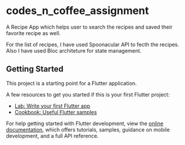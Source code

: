 # codes_n_coffee_assignment

A Recipe App which helps user to search the recipes and saved their favorite recipe as well.

For the list of recipes, I have used Spoonacular API to fecth the recipes. Also I have used Bloc architeture for state management.

## Getting Started

This project is a starting point for a Flutter application.

A few resources to get you started if this is your first Flutter project:

- [Lab: Write your first Flutter app](https://docs.flutter.dev/get-started/codelab)
- [Cookbook: Useful Flutter samples](https://docs.flutter.dev/cookbook)

For help getting started with Flutter development, view the
[online documentation](https://docs.flutter.dev/), which offers tutorials,
samples, guidance on mobile development, and a full API reference.
